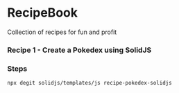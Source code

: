 # RecipeBook

Collection of recipes for fun and profit

### Recipe 1 - Create a Pokedex using SolidJS

### Steps 

~~~
npx degit solidjs/templates/js recipe-pokedex-solidjs

~~~
